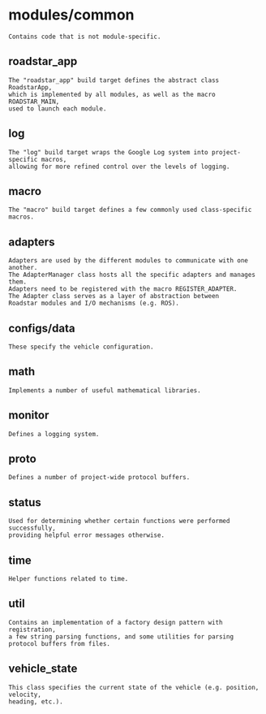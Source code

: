 # modules/common

```
Contains code that is not module-specific.
```

## roadstar_app
```
The "roadstar_app" build target defines the abstract class RoadstarApp,
which is implemented by all modules, as well as the macro ROADSTAR_MAIN,
used to launch each module.
```

## log
```
The "log" build target wraps the Google Log system into project-specific macros,
allowing for more refined control over the levels of logging.
```

## macro
```
The "macro" build target defines a few commonly used class-specific macros.
```

## adapters
```
Adapters are used by the different modules to communicate with one another.
The AdapterManager class hosts all the specific adapters and manages them.
Adapters need to be registered with the macro REGISTER_ADAPTER.
The Adapter class serves as a layer of abstraction between
Roadstar modules and I/O mechanisms (e.g. ROS).
```


## configs/data
```
These specify the vehicle configuration.
```

## math
```
Implements a number of useful mathematical libraries.
```

## monitor
```
Defines a logging system.
```

## proto
```
Defines a number of project-wide protocol buffers.
```

## status
```
Used for determining whether certain functions were performed successfully,
providing helpful error messages otherwise.
```

## time
```
Helper functions related to time.
```

## util
```
Contains an implementation of a factory design pattern with registration,
a few string parsing functions, and some utilities for parsing
protocol buffers from files.
```

## vehicle_state
```
This class specifies the current state of the vehicle (e.g. position, velocity,
heading, etc.).
```
